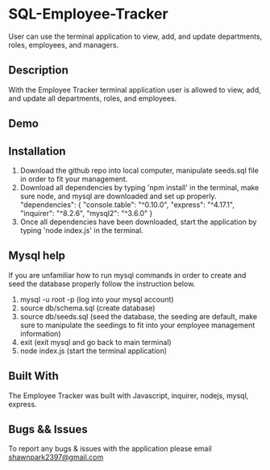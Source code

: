 # SQL-Employee-Tracker
User can use the terminal application to view, add, and update departments, roles, employees, and managers. 

## Description
With the Employee Tracker terminal application user is allowed to view, add, and update all departments, roles, and employees.

## Demo

## Installation
1. Download the github repo into local computer, manipulate seeds.sql file in order to fit your management.
2. Download all dependencies by typing 'npm install' in the terminal, make sure node, and mysql are downloaded and set up properly.     "dependencies": {
        "console.table": "^0.10.0",
        "express": "^4.17.1",
        "inquirer": "^8.2.6",
        "mysql2": "^3.6.0"
    }
3. Once all dependencies have been downloaded, start the application by typing 'node index.js' in the terminal.

## Mysql help
If you are unfamiliar how to run mysql commands in order to create and seed the database properly follow the instruction below.
1. mysql -u root -p (log into your mysql account)
2. source db/schema.sql (create database)
3. source db/seeds.sql (seed the database, the seeding are default, make sure to manipulate the seedings to fit into your employee management information)
4. exit (exit mysql and go back to main terminal)
5. node index.js (start the terminal application)

## Built With
The Employee Tracker was built with Javascript, inquirer, nodejs, mysql, express.

## Bugs && Issues
To report any bugs & issues with the application please email shawnpark2397@gmail.com

